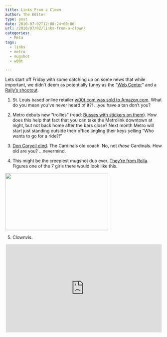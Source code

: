 ```yaml
---
title: Links From a Clown
author: The Editor
type: post
date: 2010-07-02T12:00:24+00:00
url: /2010/07/02/links-from-a-clown/
categories:
  - Meta
tags:
  - links
  - metro
  - mugshot
  - w00t

---
```

Lets start off Friday with some catching up on some news that while important, we didn&#8217;t deem as potentially funny as the &#8220;<a href="http://punchingkitty.com/2010/07/01/fox2s-web-center-is-apparently-a-closet-with-a-computer-in-it/" target="_blank">Web Center</a>&#8221; and a <a href="http://punchingkitty.com/2010/06/30/dont-fck-with-the-rallys-drive-through/" target="_blank">Rally&#8217;s shootout</a>.

1. St. Louis based online retailer <a href="http://techcrunch.com/2010/06/30/woot-amazon/" target="_blank">w00t.com was sold to Amazon.com</a>. What do you mean you&#8217;ve never heard of it?! &#8230;you have a tan don&#8217;t you?

2. Metro debuts new &#8220;trollies&#8221; (read: <a href="http://www.stltoday.com/news/local/metro/article_04f37655-7445-51b4-b202-86cae93b426b.html" target="_blank">Busses with stickers on them</a>). How does this help that fact that you can take the Metrolink downtown at night, but not back home after the bars close? Next month Metro will start just standing outside their office jingling their keys yelling &#8220;Who wants to go for a ride?!&#8221;

3. <a href="http://www.stltoday.com/sports/football/professional/article_171c0132-857e-11df-b372-00127992bc8b.html" target="_blank">Don Coryell died</a>. The Cardinals old coach. No, not _those_ Cardinals. How old are you? &#8230;nevermind.

4. This might be the creepiest mugshot duo ever. <a href="http://www.kmov.com/news/crime/Rolla-Two-suspects-arrested-for-a-string-of-residential-burglaries-97587349.html" target="_blank">They&#8217;re from Rolla</a>. Figures one of the 7 girls there would look like this.

<a rel="attachment wp-att-5287" href="http://punchingkitty.com/2010/07/02/links-from-a-clown/freeland_gann/"><img class="aligncenter size-full wp-image-5287" title="freeland_gann" src="http://media.punchingkitty.com/wordpress/2010/07/freeland_gann.jpg" alt="" width="330" height="183" /></a>

5. Clownvis.

<span class="embed-youtube" style="text-align:center; display: block;"><iframe class='youtube-player' type='text/html' width='500' height='282' src='http://www.youtube.com/embed/uwIJ6InjuiU?version=3&#038;rel=1&#038;fs=1&#038;autohide=2&#038;showsearch=0&#038;showinfo=1&#038;iv_load_policy=1&#038;wmode=transparent' allowfullscreen='true' style='border:0;'></iframe></span>